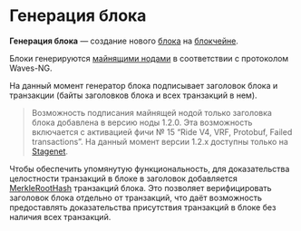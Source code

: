 # Генерация блока

**Генерация блока** — создание нового [блока](/ru/blockchain/block/) на [блокчейне](/ru/blockchain/blockchain/).

Блоки генерируются [майнящими нодами](/ru/blockchain/node/mining-node) в соответствии с протоколом Waves-NG.

На данный момент генератор блока подписывает заголовок блока и транзакции (байты заголовков блока и всех транзакций в нем).

> Возможность подписания майнящей нодой только заголовка блока добавлена в версию ноды 1.2.0. Эта возможность включается с активацией фичи №&nbsp;15 “Ride V4, VRF, Protobuf, Failed transactions”. На данный момент версии 1.2.x доступны только на [Stagenet](/ru/blockchain/blockchain-network/).

Чтобы обеспечить упомянутую функциональность, для доказательства целостности транзакций в блоке в заголовок добавляется [MerkleRootHash](https://en.wikipedia.org/wiki/Merkle_tree) транзакций блока. Это позволяет верифицировать заголовок блока отдельно от транзакций, что даёт возможность предоставлять доказательства присутствия транзакций в блоке без наличия всех транзакций.
